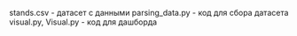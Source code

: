 stands.csv - датасет с данными
parsing_data.py - код для сбора датасета
visual.py, Visual.py - код для дашборда
